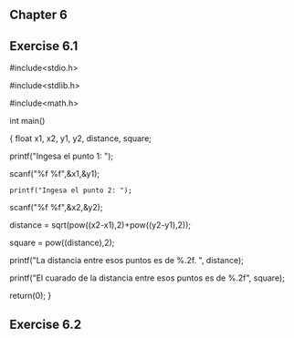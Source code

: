## Chapter 6 
## Exercise 6.1

#include<stdio.h> 

#include<stdlib.h> 

#include<math.h>

int main()

{
  float x1, x2, y1, y2, distance, square;
  
   printf("Ingesa el punto 1: ");
   
   scanf("%f %f",&x1,&y1);
   
    printf("Ingesa el punto 2: ");
    
   scanf("%f %f",&x2,&y2);

distance = sqrt(pow((x2-x1),2)+pow((y2-y1),2));

square = pow((distance),2);

 printf("La distancia entre esos puntos es de %.2f. ", distance);
 
 printf("El cuarado de la distancia entre esos puntos es de %.2f", square);

 return(0);
 }

## Exercise 6.2
